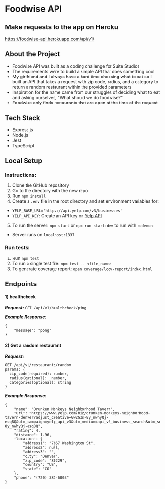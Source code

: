 # Foodwise API

## Make requests to the app on Heroku
https://foodwise-api.herokuapp.com/api/v1/

## About the Project
- Foodwise API was built as a coding challenge for Suite Studios
- The requirements were to build a simple API that does something cool
- My girlfriend and I always have a hard time choosing what to eat so I built an API that takes a request with zip code, radius, and a category to return a random restaurant within the provided parameters
- Inspiration for the name came from our struggles of deciding what to eat and asking ourselves, "What should we do foodwise?"
- Foodwise only finds restaurants that are open at the time of the request

## Tech Stack
* Express.js
* Node.js
* Jest
* TypeScript

## Local Setup
  ### Instructions:
1. Clone the GitHub repository
2. Go to the directory with the new repo  
3. Run `npm install`
4. Create a `.env` file in the root directory and set environment variables for:
  - `YELP_BASE_URL='https://api.yelp.com/v3/businesses'`
  - `YELP_API_KEY`: Create an API key on [Yelp API](https://www.yelp.com/developers/documentation/v3/authentication)
5. To run the server: `npm start` or `npm run start:dev` to run with `nodemon`
  - Server runs on `localhost:1337`
  ### Run tests:
1. Run `npm test`
2. To run a single test file: `npm test -- <file_name>`
3. To generate coverage report: `open coverage/lcov-report/index.html`


## Endpoints

#### 1) healthcheck

***Request:***
`GET /api/v1/healthcheck/ping`

***Example Response:***
```
{
    "message": "pong"
}
```

#### 2) Get a random restaurant

***Request:***
```
GET /api/v1/restaurants/random
params: {
  zip_code(required): number,
  radius(optional):  number,
  categories(optional): string
}
```

***Example Response:***
```
{
    "name": "Drunken Monkeys Neighborhood Tavern",
    "url": "https://www.yelp.com/biz/drunken-monkeys-neighborhood-tavern-denver?adjust_creative=Gw2G3s-8y_nwhyQj-esq8Q&utm_campaign=yelp_api_v3&utm_medium=api_v3_business_search&utm_source=Gw2G3s-8y_nwhyQj-esq8Q",
    "rating": 4,
    "distance": 1.96,
    "location": {
        "address1": "7667 Washington St",
        "address2": null,
        "address3": "",
        "city": "Denver",
        "zip_code": "80229",
        "country": "US",
        "state": "CO"
    },
    "phone": "(720) 381-6003"
}
```
